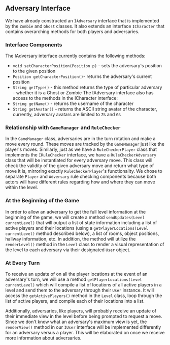 ## Adversary Interface

We have already constructed an `IAdversary` interface that is implemented by the `Zombie` and `Ghost` classes. 
It also extends an interface `ICharacter` that contains overarching methods for both players and adversaries. 

### Interface Components

The IAdversary interface currently contains the following methods:
  - `void setCharacterPosition(Position p)` - sets the adversary's position to the given position
  - `Position getCharacterPosition()`- returns the adversary's current position
  - `String getType()` - this method returns the type of particular adversary - whether it is a Ghost or Zombie
The IAdversary interface also has access to the methods in the ICharacter interface:
  - `String getName()` - returns the username of the character
  - `String getAvatar()` - returns the ASCII string avatar of the character, currently, adversary avatars are limited to `Z`s and `G`s
  
### Relationship with `GameManager` and `RuleChecker`

In the `GameManager` class, adversaries are in the turn rotation and make a move every round. These moves are tracked by the `GameManager` just like the player's moves.
Similarly, just as we have a `RuleCheckerPlayer` class that implements the `IRuleChecker` interface, we have a `RuleCheckerAdversary` class
that will be instantiated for every adversary move. This class will check the validity of the given adversary move and return
what type of move it is, mirroring exactly `RuleCheckerPlayer`'s functionality. 
We chose to separate `Player` and `Adversary` rule checking components because both actors will have different rules regarding
how and where they can move within the level.

### At the Beginning of the Game

In order to allow an adversary to get the full level information at the beginning of the game, we will create a method `sendUpdates(Level currentLevel)`
that will output a list of state information including a list of active players and their locations (using a `getPlayerLocations(Level currentLevel)` method described below), a list of rooms, object positions, hallway information, etc. 
In addition, the method will utilize the `renderLevel()` method in the `Level` class to render a visual representation of the level to each adversary
via their designated `User` object.

### At Every Turn

To receive an update of on all the player locations at the event of an adversary's turn, we will use a method `getPlayerLocations(Level currentLevel)` which will 
compile a list of locations of all active players in a level and send them to the adversary through their `User` instance. It will access the `getActivePlayers()` method in the `Level` class, loop
through the list of active players, and compile each of their locations into a list. 

Additionally, adversaries, like players, will probably receive an update of their immediate view in the level before being
prompted to request a move. Since we don't know what an adversary's maximum view is yet, the `renderView()` method in our
`IUser` interface will be implemented differently for an adversary versus a player. This will be elaborated on once we
receive more information about adversaries.
